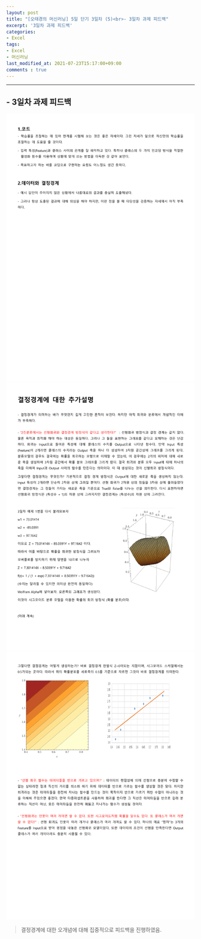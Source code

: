 ```yaml
---
layout: post
title: "[오태경의 머신러닝] 5일 단기 3일차 (5)<br>- 3일차 과제 피드백"
excerpt: '3일차 과제 피드백'
categories:
- Excel
tags:
- Excel
- 머신러닝
last_modified_at: 2021-07-23T15:17:00+09:00
comments : true
---
```

<hr>

<h2>- 3일차 과제 피드백</h2>
<div style="align-items: center;">
    <img src="/assets/post-image/Excel-5일-단기-3/3일차 과제 피드백-1.png">
</div>
<div style="align-items: center;">
    <img src="/assets/post-image/Excel-5일-단기-3/3일차 과제 피드백-2.png">
</div>
<div style="align-items: center;">
    <img src="/assets/post-image/Excel-5일-단기-3/3일차 과제 피드백-3.png">
</div>

> 결정경계에 대한 오개념에 대해 집중적으로 피드백을 진행하였음.

<br>